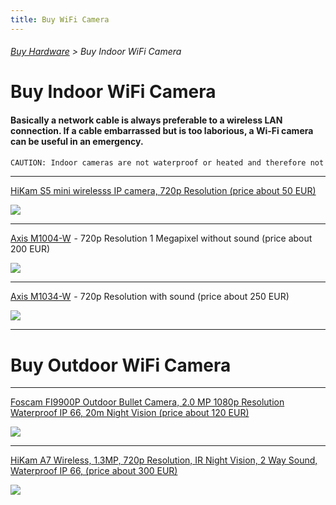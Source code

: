 ```yaml
---
title: Buy WiFi Camera
---
```

###### [Buy Hardware](../wiki/buy-hardware-index.html) > Buy Indoor WiFi Camera

# Buy Indoor WiFi Camera

#### Basically a network cable is always preferable to a wireless LAN connection. If a cable embarrassed but is too laborious, a Wi-Fi camera can be useful in an emergency.

```sh
CAUTION: Indoor cameras are not waterproof or heated and therefore not suitable for outdoor use.
```

***
<a target= "_blank" rel="nofollow" href="http://www.amazon.de/gp/offer-listing/B00VWKWJF6/ref=as_li_tl?ie=UTF8&camp=1638&creative=6742&creativeASIN=B00VWKWJF6&linkCode=am2&tag=httpwwwdatarh-21">HiKam S5 mini wirelesss IP camera, 720p Resolution (price about 50 EUR)</a><img src="http://ir-de.amazon-adsystem.com/e/ir?t=httpwwwdatarh-21&l=am2&o=3&a=B00VWKWJF6" width="1" height="1" border="0" alt="" style="border:none !important; margin:0px !important;" />  

<a target= "_blank" rel="nofollow" href="http://www.amazon.de/gp/offer-listing/B00VWKWJF6/ref=as_li_tl?ie=UTF8&camp=1638&creative=6742&creativeASIN=B00VWKWJF6&linkCode=am2&tag=httpwwwdatarh-21"><img border="0" src="http://ws-eu.amazon-adsystem.com/widgets/q?_encoding=UTF8&ASIN=B00VWKWJF6&Format=_SL250_&ID=AsinImage&MarketPlace=DE&ServiceVersion=20070822&WS=1&tag=httpwwwdatarh-21" ></a><img src="http://ir-de.amazon-adsystem.com/e/ir?t=httpwwwdatarh-21&l=am2&o=3&a=B00VWKWJF6" width="1" height="1" border="0" alt="" style="border:none !important; margin:0px !important;" />

***
<a target= "_blank" rel="nofollow" href="http://www.amazon.de/gp/offer-listing/B00D9EYNZ2/ref=as_li_tl?ie=UTF8&camp=1638&creative=6742&creativeASIN=B00D9EYNZ2&linkCode=am2&tag=httpwwwdatarh-21">Axis M1004-W</a><img src="http://ir-de.amazon-adsystem.com/e/ir?t=httpwwwdatarh-21&l=am2&o=3&a=B00D9EYNZ2" width="1" height="1" border="0" alt="" style="border:none !important; margin:0px !important;" /> - 720p Resolution 1 Megapixel without sound (price about 200 EUR)

<a target= "_blank" rel="nofollow" href="http://www.amazon.de/gp/offer-listing/B00D9EYNZ2/ref=as_li_tl?ie=UTF8&camp=1638&creative=6742&creativeASIN=B00D9EYNZ2&linkCode=am2&tag=httpwwwdatarh-21"><img border="0" src="http://ws-eu.amazon-adsystem.com/widgets/q?_encoding=UTF8&ASIN=B00D9EYNZ2&Format=_SL250_&ID=AsinImage&MarketPlace=DE&ServiceVersion=20070822&WS=1&tag=httpwwwdatarh-21" ></a><img src="http://ir-de.amazon-adsystem.com/e/ir?t=httpwwwdatarh-21&l=am2&o=3&a=B00D9EYNZ2" width="1" height="1" border="0" alt="" style="border:none !important; margin:0px !important;" />

***
<a target= "_blank" rel="nofollow" href="http://www.amazon.de/gp/offer-listing/B009FY8F2C/ref=as_li_tl?ie=UTF8&camp=1638&creative=6742&creativeASIN=B009FY8F2C&linkCode=am2&tag=httpwwwdatarh-21">Axis M1034-W</a><img src="http://ir-de.amazon-adsystem.com/e/ir?t=httpwwwdatarh-21&l=am2&o=3&a=B009FY8F2C" width="1" height="1" border="0" alt="" style="border:none !important; margin:0px !important;" /> - 720p Resolution with sound (price about 250 EUR)

<a target= "_blank" rel="nofollow" href="http://www.amazon.de/gp/offer-listing/B009FY8F2C/ref=as_li_tl?ie=UTF8&camp=1638&creative=6742&creativeASIN=B009FY8F2C&linkCode=am2&tag=httpwwwdatarh-21"><img border="0" src="http://ws-eu.amazon-adsystem.com/widgets/q?_encoding=UTF8&ASIN=B009FY8F2C&Format=_SL250_&ID=AsinImage&MarketPlace=DE&ServiceVersion=20070822&WS=1&tag=httpwwwdatarh-21" ></a><img src="http://ir-de.amazon-adsystem.com/e/ir?t=httpwwwdatarh-21&l=am2&o=3&a=B009FY8F2C" width="1" height="1" border="0" alt="" style="border:none !important; margin:0px !important;" />

***

# Buy Outdoor WiFi Camera

***
<a target= "_blank" rel="nofollow" href="http://www.amazon.de/gp/offer-listing/B011O8NSGY/ref=as_li_tl?ie=UTF8&camp=1638&creative=6742&creativeASIN=B011O8NSGY&linkCode=am2&tag=httpwwwdatarh-21">Foscam FI9900P Outdoor Bullet Camera, 2.0 MP 1080p Resolution Waterproof IP 66, 20m Night Vision (price about 120 EUR)</a><img src="http://ir-de.amazon-adsystem.com/e/ir?t=httpwwwdatarh-21&l=am2&o=3&a=B011O8NSGY" width="1" height="1" border="0" alt="" style="border:none !important; margin:0px !important;" />  

<a target= "_blank" rel="nofollow" href="http://www.amazon.de/gp/offer-listing/B011O8NSGY/ref=as_li_tl?ie=UTF8&camp=1638&creative=6742&creativeASIN=B011O8NSGY&linkCode=am2&tag=httpwwwdatarh-21"><img border="0" src="http://ws-eu.amazon-adsystem.com/widgets/q?_encoding=UTF8&ASIN=B011O8NSGY&Format=_SL250_&ID=AsinImage&MarketPlace=DE&ServiceVersion=20070822&WS=1&tag=httpwwwdatarh-21" ></a><img src="http://ir-de.amazon-adsystem.com/e/ir?t=httpwwwdatarh-21&l=am2&o=3&a=B011O8NSGY" width="1" height="1" border="0" alt="" style="border:none !important; margin:0px !important;" />

***
<a target= "_blank" rel="nofollow" href="http://www.amazon.de/gp/offer-listing/B017AJNE60/ref=as_li_tl?ie=UTF8&camp=1638&creative=6742&creativeASIN=B017AJNE60&linkCode=am2&tag=httpwwwdatarh-21">HiKam A7 Wireless, 1.3MP, 720p Resolution, IR Night Vision, 2 Way Sound,  Waterproof IP 66, (price about 300 EUR)</a><img src="http://ir-de.amazon-adsystem.com/e/ir?t=httpwwwdatarh-21&l=am2&o=3&a=B017AJNE60" width="1" height="1" border="0" alt="" style="border:none !important; margin:0px !important;" />  

<a target= "_blank" rel="nofollow" href="http://www.amazon.de/gp/offer-listing/B017AJNE60/ref=as_li_tl?ie=UTF8&camp=1638&creative=6742&creativeASIN=B017AJNE60&linkCode=am2&tag=httpwwwdatarh-21"><img border="0" src="http://ws-eu.amazon-adsystem.com/widgets/q?_encoding=UTF8&ASIN=B017AJNE60&Format=_SL250_&ID=AsinImage&MarketPlace=DE&ServiceVersion=20070822&WS=1&tag=httpwwwdatarh-21" ></a><img src="http://ir-de.amazon-adsystem.com/e/ir?t=httpwwwdatarh-21&l=am2&o=3&a=B017AJNE60" width="1" height="1" border="0" alt="" style="border:none !important; margin:0px !important;" />